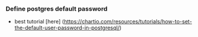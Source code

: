 ### Define postgres default password

- best tutorial [here] (https://chartio.com/resources/tutorials/how-to-set-the-default-user-password-in-postgresql/)